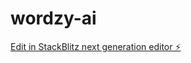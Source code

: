 # wordzy-ai

[Edit in StackBlitz next generation editor ⚡️](https://stackblitz.com/~/github.com/lassecapel/wordzy-ai)